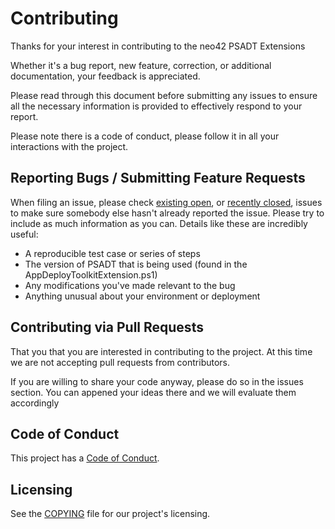 # Contributing

Thanks for your interest in contributing to the neo42 PSADT Extensions

Whether it's a bug report, new feature, correction, or additional documentation, your feedback is appreciated.

Please read through this document before submitting any issues to ensure all the necessary information is provided to effectively respond to your report.

Please note there is a code of conduct, please follow it in all your interactions with the project.

## Reporting Bugs / Submitting Feature Requests

When filing an issue, please check [existing open](https://github.com/neo42-GmbH/PSAppDeployToolKitExtensions/issues), or [recently closed](https://github.com//neo42-GmbH/PSAppDeployToolKitExtensions/issues?q=is%3Aissue+is%3Aclosed), issues to make sure somebody else hasn't already reported the issue. Please try to include as much information as you can. Details like these are incredibly useful:

* A reproducible test case or series of steps
* The version of PSADT that is being used (found in the AppDeployToolkitExtension.ps1)
* Any modifications you've made relevant to the bug
* Anything unusual about your environment or deployment

## Contributing via Pull Requests

That you that you are interested in contributing to the project. At this time we are not accepting pull requests from contributors.

If you are willing to share your code anyway, please do so in the issues section. You can appened your ideas there and we will evaluate them accordingly

## Code of Conduct

This project has a [Code of Conduct](CODE_OF_CONDUCT.md).

## Licensing

See the [COPYING](https://github.com/neo42-GmbH/PSAppDeployToolKitExtensions/blob/c1e106372b8f338a849cdb90ab8fc7afdb00e0f6/COPYING.Lesser) file for our project's licensing.
